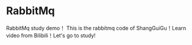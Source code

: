 # RabbitMq
RabbitMq study demo！
This is the rabbitmq code of ShangGuiGu！Learn video from Bilibili！Let's go to study!
